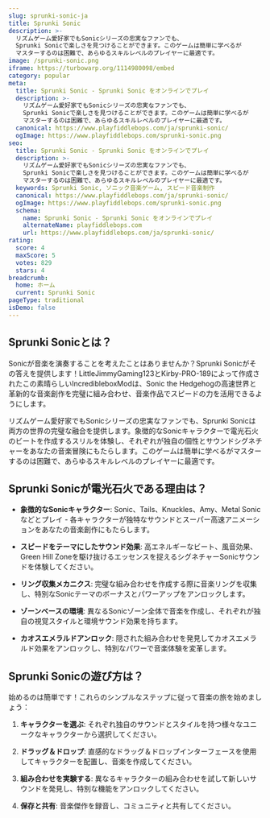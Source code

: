 ```yaml
---
slug: sprunki-sonic-ja
title: Sprunki Sonic
description: >-
  リズムゲーム愛好家でもSonicシリーズの忠実なファンでも、
  Sprunki Sonicで楽しさを見つけることができます。このゲームは簡単に学べるが
  マスターするのは困難で、あらゆるスキルレベルのプレイヤーに最適です。
image: /sprunki-sonic.png
iframe: https://turbowarp.org/1114980098/embed
category: popular
meta:
  title: Sprunki Sonic - Sprunki Sonic をオンラインでプレイ
  description: >-
    リズムゲーム愛好家でもSonicシリーズの忠実なファンでも、
    Sprunki Sonicで楽しさを見つけることができます。このゲームは簡単に学べるが
    マスターするのは困難で、あらゆるスキルレベルのプレイヤーに最適です。
  canonical: https://www.playfiddlebops.com/ja/sprunki-sonic/
  ogImage: https://www.playfiddlebops.com/sprunki-sonic.png
seo:
  title: Sprunki Sonic - Sprunki Sonic をオンラインでプレイ
  description: >-
    リズムゲーム愛好家でもSonicシリーズの忠実なファンでも、
    Sprunki Sonicで楽しさを見つけることができます。このゲームは簡単に学べるが
    マスターするのは困難で、あらゆるスキルレベルのプレイヤーに最適です。
  keywords: Sprunki Sonic, ソニック音楽ゲーム, スピード音楽制作
  canonical: https://www.playfiddlebops.com/ja/sprunki-sonic/
  ogImage: https://www.playfiddlebops.com/sprunki-sonic.png
  schema:
    name: Sprunki Sonic - Sprunki Sonic をオンラインでプレイ
    alternateName: playfiddlebops.com
    url: https://www.playfiddlebops.com/ja/sprunki-sonic/
rating:
  score: 4
  maxScore: 5
  votes: 829
  stars: 4
breadcrumb:
  home: ホーム
  current: Sprunki Sonic
pageType: traditional
isDemo: false
---
```


## Sprunki Sonicとは？

Sonicが音楽を演奏することを考えたことはありませんか？Sprunki Sonicがその答えを提供します！LittleJimmyGaming123とKirby-PRO-189によって作成されたこの素晴らしいIncredibleboxModは、Sonic the Hedgehogの高速世界と革新的な音楽創作を完璧に組み合わせ、音楽作品でスピードの力を活用できるようにします。

リズムゲーム愛好家でもSonicシリーズの忠実なファンでも、Sprunki Sonicは両方の世界の完璧な融合を提供します。象徴的なSonicキャラクターで電光石火のビートを作成するスリルを体験し、それぞれが独自の個性とサウンドシグネチャーをあなたの音楽冒険にもたらします。このゲームは簡単に学べるがマスターするのは困難で、あらゆるスキルレベルのプレイヤーに最適です。

## Sprunki Sonicが電光石火である理由は？

- **象徴的なSonicキャラクター**: Sonic、Tails、Knuckles、Amy、Metal Sonicなどとプレイ - 各キャラクターが独特なサウンドとスーパー高速アニメーションをあなたの音楽創作にもたらします。

- **スピードをテーマにしたサウンド効果**: 高エネルギーなビート、風音効果、Green Hill Zoneを駆け抜けるエッセンスを捉えるシグネチャーSonicサウンドを体験してください。

- **リング収集メカニクス**: 完璧な組み合わせを作成する際に音楽リングを収集し、特別なSonicテーマのボーナスとパワーアップをアンロックします。

- **ゾーンベースの環境**: 異なるSonicゾーン全体で音楽を作成し、それぞれが独自の視覚スタイルと環境サウンド効果を持ちます。

- **カオスエメラルドアンロック**: 隠された組み合わせを発見してカオスエメラルド効果をアンロックし、特別なパワーで音楽体験を変革します。

## Sprunki Sonicの遊び方は？

始めるのは簡単です！これらのシンプルなステップに従って音楽の旅を始めましょう：

1. **キャラクターを選ぶ**: それぞれ独自のサウンドとスタイルを持つ様々なユニークなキャラクターから選択してください。

2. **ドラッグ＆ドロップ**: 直感的なドラッグ＆ドロップインターフェースを使用してキャラクターを配置し、音楽を作成してください。

3. **組み合わせを実験する**: 異なるキャラクターの組み合わせを試して新しいサウンドを発見し、特別な機能をアンロックしてください。

4. **保存と共有**: 音楽傑作を録音し、コミュニティと共有してください。